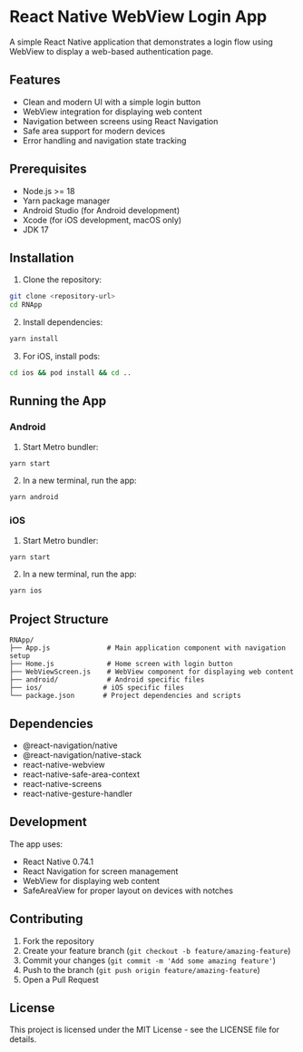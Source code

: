 # React Native WebView Login App

A simple React Native application that demonstrates a login flow using WebView to display a web-based authentication page.

## Features

- Clean and modern UI with a simple login button
- WebView integration for displaying web content
- Navigation between screens using React Navigation
- Safe area support for modern devices
- Error handling and navigation state tracking

## Prerequisites

- Node.js >= 18
- Yarn package manager
- Android Studio (for Android development)
- Xcode (for iOS development, macOS only)
- JDK 17

## Installation

1. Clone the repository:
```bash
git clone <repository-url>
cd RNApp
```

2. Install dependencies:
```bash
yarn install
```

3. For iOS, install pods:
```bash
cd ios && pod install && cd ..
```

## Running the App

### Android

1. Start Metro bundler:
```bash
yarn start
```

2. In a new terminal, run the app:
```bash
yarn android
```

### iOS

1. Start Metro bundler:
```bash
yarn start
```

2. In a new terminal, run the app:
```bash
yarn ios
```

## Project Structure

```
RNApp/
├── App.js              # Main application component with navigation setup
├── Home.js             # Home screen with login button
├── WebViewScreen.js    # WebView component for displaying web content
├── android/            # Android specific files
├── ios/               # iOS specific files
└── package.json       # Project dependencies and scripts
```

## Dependencies

- @react-navigation/native
- @react-navigation/native-stack
- react-native-webview
- react-native-safe-area-context
- react-native-screens
- react-native-gesture-handler

## Development

The app uses:
- React Native 0.74.1
- React Navigation for screen management
- WebView for displaying web content
- SafeAreaView for proper layout on devices with notches

## Contributing

1. Fork the repository
2. Create your feature branch (`git checkout -b feature/amazing-feature`)
3. Commit your changes (`git commit -m 'Add some amazing feature'`)
4. Push to the branch (`git push origin feature/amazing-feature`)
5. Open a Pull Request

## License

This project is licensed under the MIT License - see the LICENSE file for details.
